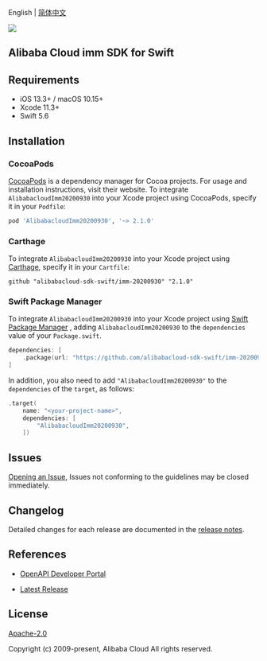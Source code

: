 English | [简体中文](README-CN.md)

![](https://aliyunsdk-pages.alicdn.com/icons/AlibabaCloud.svg)

## Alibaba Cloud imm SDK for Swift

## Requirements

- iOS 13.3+ / macOS 10.15+
- Xcode 11.3+
- Swift 5.6

## Installation

### CocoaPods

[CocoaPods](https://cocoapods.org) is a dependency manager for Cocoa projects. For usage and installation instructions, visit their website. To integrate `AlibabacloudImm20200930` into your Xcode project using CocoaPods, specify it in your `Podfile`:

```ruby
pod 'AlibabacloudImm20200930', '~> 2.1.0'
```

### Carthage

To integrate `AlibabacloudImm20200930` into your Xcode project using [Carthage](https://github.com/Carthage/Carthage), specify it in your `Cartfile`:

```ogdl
github "alibabacloud-sdk-swift/imm-20200930" "2.1.0"
```

### Swift Package Manager

To integrate `AlibabacloudImm20200930` into your Xcode project using [Swift Package Manager](https://swift.org/package-manager/) , adding `AlibabacloudImm20200930` to the `dependencies` value of your `Package.swift`.

```swift
dependencies: [
    .package(url: "https://github.com/alibabacloud-sdk-swift/imm-20200930.git", from: "2.1.0")
]
```

In addition, you also need to add `"AlibabacloudImm20200930"` to the `dependencies` of the `target`, as follows:

```swift
.target(
    name: "<your-project-name>",
    dependencies: [
        "AlibabacloudImm20200930",
    ])
```

## Issues

[Opening an Issue](https://github.com/alibabacloud-sdk-swift/imm-20200930/issues/new), Issues not conforming to the guidelines may be closed immediately.

## Changelog

Detailed changes for each release are documented in the [release notes](./ChangeLog.txt).

## References

* [OpenAPI Developer Portal](https://next.api.alibabacloud.com/home)
- [Latest Release](https://github.com/alibabacloud-sdk-swift/imm-20200930)

## License

[Apache-2.0](http://www.apache.org/licenses/LICENSE-2.0)

Copyright (c) 2009-present, Alibaba Cloud All rights reserved.
